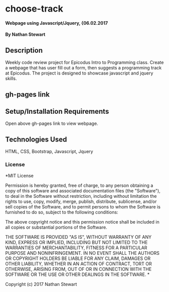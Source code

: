 # choose-track

#### Webpage using Javascript/Jquery, {06.02.2017

#### By Nathan Stewart

## Description

Weekly code review project for Epicodus Intro to Programming class. Create a webpage that has user fill out a form, then suggests a programming track at Epicodus. The project is designed to showcase javascript and jquery skills. 

## gh-pages link



## Setup/Installation Requirements

Open above gh-pages link to view webpage.

## Technologies Used

HTML, CSS, Bootstrap, Javascript, Jquery

### License

*MIT License

Permission is hereby granted, free of charge, to any person obtaining a copy of this software and associated documentation files (the "Software"), to deal in the Software without restriction, including without limitation the rights to use, copy, modify, merge, publish, distribute, sublicense, and/or sell copies of the Software, and to permit persons to whom the Software is furnished to do so, subject to the following conditions:

The above copyright notice and this permission notice shall be included in all copies or substantial portions of the Software.

THE SOFTWARE IS PROVIDED "AS IS", WITHOUT WARRANTY OF ANY KIND, EXPRESS OR IMPLIED, INCLUDING BUT NOT LIMITED TO THE WARRANTIES OF MERCHANTABILITY, FITNESS FOR A PARTICULAR PURPOSE AND NONINFRINGEMENT. IN NO EVENT SHALL THE AUTHORS OR COPYRIGHT HOLDERS BE LIABLE FOR ANY CLAIM, DAMAGES OR OTHER LIABILITY, WHETHER IN AN ACTION OF CONTRACT, TORT OR OTHERWISE, ARISING FROM, OUT OF OR IN CONNECTION WITH THE SOFTWARE OR THE USE OR OTHER DEALINGS IN THE SOFTWARE. *

Copyright (c) 2017 Nathan Stewart
